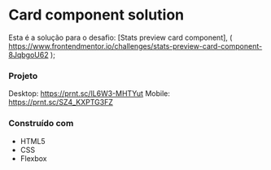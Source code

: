 # Card component solution

Esta é a solução para o desafio: [Stats preview card component], ( https://www.frontendmentor.io/challenges/stats-preview-card-component-8JqbgoU62 );

### Projeto

Desktop: https://prnt.sc/lL6W3-MHTYut
Mobile: https://prnt.sc/SZ4_KXPTG3FZ

### Construído com

- HTML5
- CSS
- Flexbox